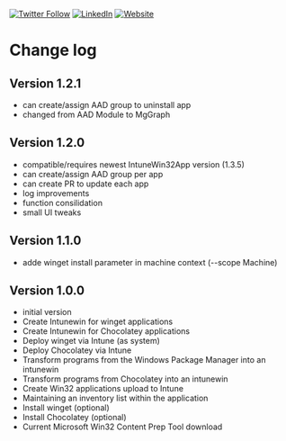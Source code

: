[![Twitter Follow](https://img.shields.io/badge/Twitter-1DA1F2?style=for-the-badge&logo=twitter&logoColor=white)](https://twitter.com/FlorianSLZ/)  [![LinkedIn](https://img.shields.io/badge/LinkedIn-0077B5?style=for-the-badge&logo=linkedin&logoColor=white)](https://www.linkedin.com/in/fsalzmann/)  [![Website](https://img.shields.io/badge/website-000000?style=for-the-badge&logo=About.me&logoColor=white)](https://scloud.work/en/about)

# Change log
## Version 1.2.1
- can create/assign AAD group to uninstall app
- changed from AAD Module to MgGraph

## Version 1.2.0
- compatible/requires newest IntuneWin32App version (1.3.5)
- can create/assign AAD group per app
- can create PR to update each app
- log improvements
- function consilidation
- small UI tweaks

## Version 1.1.0
- adde winget install parameter in machine context (--scope Machine)

## Version 1.0.0
- initial version
 - Create Intunewin for winget applications
 - Create Intunewin for Chocolatey applications
 - Deploy winget via Intune (as system)
 - Deploy Chocolatey via Intune
 - Transform programs from the Windows Package Manager into an intunewin
 - Transform programs from Chocolatey into an intunewin
 - Create Win32 applications upload to Intune
 - Maintaining an inventory list within the application
 - Install winget (optional)
 - Install Chocolatey (optional)
 - Current Microsoft Win32 Content Prep Tool download